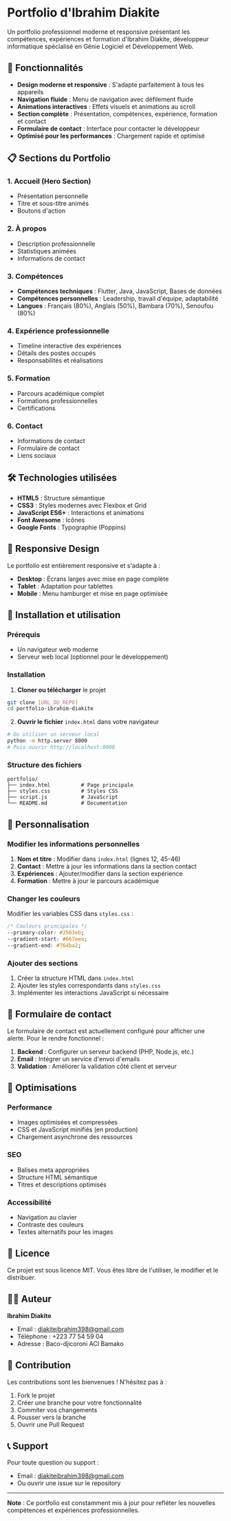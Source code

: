 # Portfolio d'Ibrahim Diakite

Un portfolio professionnel moderne et responsive présentant les compétences, expériences et formation d'Ibrahim Diakite, développeur informatique spécialisé en Génie Logiciel et Développement Web.

## 🚀 Fonctionnalités

- **Design moderne et responsive** : S'adapte parfaitement à tous les appareils
- **Navigation fluide** : Menu de navigation avec défilement fluide
- **Animations interactives** : Effets visuels et animations au scroll
- **Section complète** : Présentation, compétences, expérience, formation et contact
- **Formulaire de contact** : Interface pour contacter le développeur
- **Optimisé pour les performances** : Chargement rapide et optimisé

## 📋 Sections du Portfolio

### 1. Accueil (Hero Section)
- Présentation personnelle
- Titre et sous-titre animés
- Boutons d'action

### 2. À propos
- Description professionnelle
- Statistiques animées
- Informations de contact

### 3. Compétences
- **Compétences techniques** : Flutter, Java, JavaScript, Bases de données
- **Compétences personnelles** : Leadership, travail d'équipe, adaptabilité
- **Langues** : Français (80%), Anglais (50%), Bambara (70%), Senoufou (80%)

### 4. Expérience professionnelle
- Timeline interactive des expériences
- Détails des postes occupés
- Responsabilités et réalisations

### 5. Formation
- Parcours académique complet
- Formations professionnelles
- Certifications

### 6. Contact
- Informations de contact
- Formulaire de contact
- Liens sociaux

## 🛠️ Technologies utilisées

- **HTML5** : Structure sémantique
- **CSS3** : Styles modernes avec Flexbox et Grid
- **JavaScript ES6+** : Interactions et animations
- **Font Awesome** : Icônes
- **Google Fonts** : Typographie (Poppins)

## 📱 Responsive Design

Le portfolio est entièrement responsive et s'adapte à :
- **Desktop** : Écrans larges avec mise en page complète
- **Tablet** : Adaptation pour tablettes
- **Mobile** : Menu hamburger et mise en page optimisée

## 🚀 Installation et utilisation

### Prérequis
- Un navigateur web moderne
- Serveur web local (optionnel pour le développement)

### Installation

1. **Cloner ou télécharger** le projet
```bash
git clone [URL_DU_REPO]
cd portfolio-ibrahim-diakite
```

2. **Ouvrir le fichier** `index.html` dans votre navigateur
```bash
# Ou utiliser un serveur local
python -m http.server 8000
# Puis ouvrir http://localhost:8000
```

### Structure des fichiers
```
portfolio/
├── index.html          # Page principale
├── styles.css          # Styles CSS
├── script.js           # JavaScript
└── README.md           # Documentation
```

## 🎨 Personnalisation

### Modifier les informations personnelles
1. **Nom et titre** : Modifier dans `index.html` (lignes 12, 45-46)
2. **Contact** : Mettre à jour les informations dans la section contact
3. **Expériences** : Ajouter/modifier dans la section expérience
4. **Formation** : Mettre à jour le parcours académique

### Changer les couleurs
Modifier les variables CSS dans `styles.css` :
```css
/* Couleurs principales */
--primary-color: #2563eb;
--gradient-start: #667eea;
--gradient-end: #764ba2;
```

### Ajouter des sections
1. Créer la structure HTML dans `index.html`
2. Ajouter les styles correspondants dans `styles.css`
3. Implémenter les interactions JavaScript si nécessaire

## 📧 Formulaire de contact

Le formulaire de contact est actuellement configuré pour afficher une alerte. Pour le rendre fonctionnel :

1. **Backend** : Configurer un serveur backend (PHP, Node.js, etc.)
2. **Email** : Intégrer un service d'envoi d'emails
3. **Validation** : Améliorer la validation côté client et serveur

## 🔧 Optimisations

### Performance
- Images optimisées et compressées
- CSS et JavaScript minifiés (en production)
- Chargement asynchrone des ressources

### SEO
- Balises meta appropriées
- Structure HTML sémantique
- Titres et descriptions optimisés

### Accessibilité
- Navigation au clavier
- Contraste des couleurs
- Textes alternatifs pour les images

## 📄 Licence

Ce projet est sous licence MIT. Vous êtes libre de l'utiliser, le modifier et le distribuer.

## 👨‍💻 Auteur

**Ibrahim Diakite**
- Email : diakiteibrahim398@gmail.com
- Téléphone : +223 77 54 59 04
- Adresse : Baco-djicoroni ACI Bamako

## 🤝 Contribution

Les contributions sont les bienvenues ! N'hésitez pas à :
1. Fork le projet
2. Créer une branche pour votre fonctionnalité
3. Commiter vos changements
4. Pousser vers la branche
5. Ouvrir une Pull Request

## 📞 Support

Pour toute question ou support :
- Email : diakiteibrahim398@gmail.com
- Ou ouvrir une issue sur le repository

---

**Note** : Ce portfolio est constamment mis à jour pour refléter les nouvelles compétences et expériences professionnelles. 